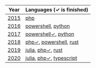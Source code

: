 
| Year | Languages (✓ is finished) |
| ---- | ---- |
| [2015](2015/readme.md) | [php](2015/php) |
| [2016](2016/readme.md) | [powershell](2016/powershell), [python](2016/python) |
| [2017](2017/readme.md) | [powershell✓](2017/powershell), [python](2017/python) |
| [2018](2018/readme.md) | [php✓](2018/php/src/Days), [powershell](2018/powershell), [rust](2018/rust) |
| [2019](2019/readme.md) | [julia](2019/julia/src), [php✓](2019/php/src/Aoc/Days), [rust](2019/rust) |
| [2020](2020/readme.md) | [julia](2020/julia/src), [php✓](2020/php/src/Aoc/Days), [typescript](2020/typescript/src/days) |
